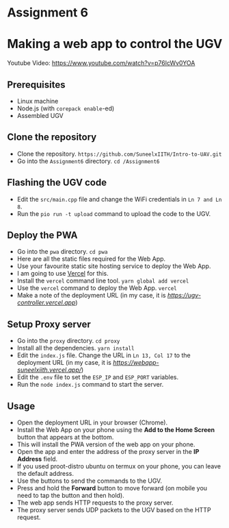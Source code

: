 # Assignment 6

# Making a web app to control the UGV

Youtube Video: https://www.youtube.com/watch?v=p76lcWv0YOA 

## Prerequisites

- Linux machine
- Node.js (with `corepack enable`-ed)
- Assembled UGV

## Clone the repository

- Clone the repository. `https://github.com/SuneelxIITH/Intro-to-UAV.git`
- Go into the `Assignment6` directory. `cd /Assignment6`

## Flashing the UGV code

- Edit the `src/main.cpp` file and change the WiFi credentials in `Ln 7 and Ln 8`.
- Run the `pio run -t upload` command to upload the code to the UGV.

## Deploy the PWA

- Go into the `pwa` directory. `cd pwa`
- Here are all the static files required for the Web App.
- Use your favourite static site hosting service to deploy the Web App.
- I am going to use [Vercel](https://vercel.com/) for this.
- Install the `vercel` command line tool. `yarn global add vercel`
- Use the `vercel` command to deploy the Web App. `vercel`
- Make a note of the deployment URL (in my case, it is _<https://ugv-controller.vercel.app>_)

## Setup Proxy server

- Go into the `proxy` directory. `cd proxy`
- Install all the dependencies. `yarn install`
- Edit the `index.js` file. Change the URL in `Ln 13, Col 17` to the deployment URL (in my case, it is _<https://webapp-suneelxiith.vercel.app/>_)
- Edit the `.env` file to set the `ESP_IP` and `ESP_PORT` variables.
- Run the `node index.js` command to start the server.

## Usage

- Open the deployment URL in your browser (Chrome).
- Install the Web App on your phone using the **Add to the Home Screen** button that appears at the bottom.
- This will install the PWA version of the web app on your phone.
- Open the app and enter the address of the proxy server in the **IP Address** field.
- If you used proot-distro ubuntu on termux on your phone, you can leave the default address.
- Use the buttons to send the commands to the UGV.
- Press and hold the **Forward** button to move forward (on mobile you need to tap the button and then hold).
- The web app sends HTTP requests to the proxy server.
- The proxy server sends UDP packets to the UGV based on the HTTP request.

